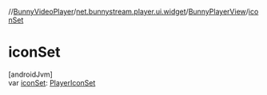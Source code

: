 //[BunnyVideoPlayer](../../../index.md)/[net.bunnystream.player.ui.widget](../index.md)/[BunnyPlayerView](index.md)/[iconSet](icon-set.md)

# iconSet

[androidJvm]\
var [iconSet](icon-set.md): [PlayerIconSet](../../net.bunnystream.player.model/-player-icon-set/index.md)
